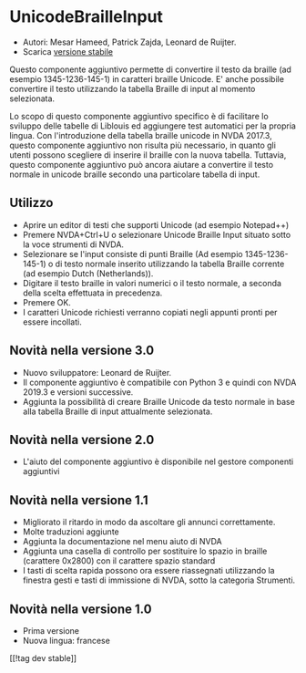 # UnicodeBrailleInput #

* Autori: Mesar Hameed, Patrick Zajda, Leonard de Ruijter.
* Scarica [versione stabile][1]

Questo componente aggiuntivo permette di convertire il testo da braille (ad
esempio 1345-1236-145-1) in caratteri braille Unicode. E' anche possibile
convertire il testo utilizzando la tabella Braille di input al momento
selezionata.

Lo scopo di questo componente aggiuntivo specifico è di facilitare lo
sviluppo delle tabelle di Liblouis ed aggiungere test automatici per la
propria lingua. Con l'introduzione della tabella braille unicode in NVDA
2017.3, questo componente aggiuntivo non risulta più necessario, in quanto
gli utenti possono scegliere di inserire il braille con la nuova
tabella. Tuttavia, questo componente aggiuntivo può ancora aiutare a
convertire il testo normale in unicode braille secondo una particolare
tabella di input.

## Utilizzo

* Aprire un editor di testi che supporti Unicode (ad esempio Notepad++)
* Premere NVDA+Ctrl+U o selezionare Unicode Braille Input situato sotto la
  voce strumenti di NVDA.
* Selezionare se l'input consiste di punti Braille (Ad esempio
  1345-1236-145-1) o di testo normale inserito utilizzando la tabella
  Braille corrente (ad esempio Dutch (Netherlands)).
* Digitare il testo braille in valori numerici o il testo normale, a seconda
  della scelta effettuata in precedenza.
* Premere OK.
* I caratteri Unicode richiesti verranno copiati negli appunti pronti per
  essere incollati.

## Novità nella versione 3.0

* Nuovo sviluppatore: Leonard de Ruijter.
* Il componente aggiuntivo è compatibile con Python 3 e quindi con NVDA
  2019.3 e versioni successive.
* Aggiunta la possibilità di creare Braille Unicode da testo normale in base
  alla tabella Braille di input attualmente selezionata.

## Novità nella versione 2.0

* L'aiuto del componente aggiuntivo è disponibile nel gestore componenti
  aggiuntivi

## Novità nella versione 1.1 ##

* Migliorato il ritardo in modo da ascoltare gli annunci correttamente.
* Molte traduzioni aggiunte
* Aggiunta la documentazione nel menu aiuto di NVDA
* Aggiunta una casella di controllo per sostituire lo spazio in braille
  (carattere 0x2800) con il carattere spazio standard
* I tasti di scelta rapida possono ora essere riassegnati utilizzando la
  finestra gesti e tasti di immissione di NVDA, sotto la categoria
  Strumenti.

## Novità nella versione 1.0 ##

* Prima versione
* Nuova lingua: francese

[[!tag dev stable]]

[1]: https://addons.nvda-project.org/files/get.php?file=ubi
